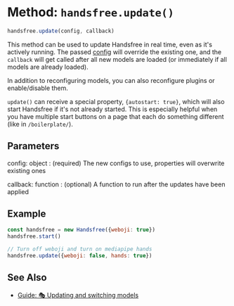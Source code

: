 # Method: `handsfree.update()`

```js
handsfree.update(config, callback)
```

This method can be used to update Handsfree in real time, even as it's actively running. The passed [config](/ref/prop/config/) will override the existing one, and the `callback` will get called after all new models are loaded (or immediately if all models are already loaded).

In addition to reconfiguring models, you can also reconfigure plugins or enable/disable them.

`update()` can receive a special property, `{autostart: true}`, which will also start Handsfree if it's not already started. This is especially helpful when you have multiple start buttons on a page that each do something different (like in `/boilerplate/`).

## Parameters

config: object
: (required) The new configs to use, properties will overwrite existing ones

callback: function
: (optional) A function to run after the updates have been applied

## Example

```js
const handsfree = new Handsfree({weboji: true})
handsfree.start()

// Turn off weboji and turn on mediapipe hands
handsfree.update({weboji: false, hands: true})
```

## See Also

- [Guide: 🎭 Updating and switching models](/guide/updating-configs/)